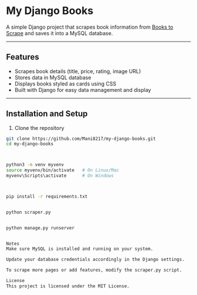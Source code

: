 # My Django Books

A simple Django project that scrapes book information from [Books to Scrape](http://books.toscrape.com) and saves it into a MySQL database.

---

## Features

- Scrapes book details (title, price, rating, image URL)
- Stores data in MySQL database
- Displays books styled as cards using CSS
- Built with Django for easy data management and display

---

## Installation and Setup

1. Clone the repository

```bash
git clone https://github.com/Mani8217/my-django-books.git
cd my-django-books



python3 -m venv myvenv
source myvenv/bin/activate   # On Linux/Mac
myvenv\Scripts\activate      # On Windows



pip install -r requirements.txt


python scraper.py


python manage.py runserver


Notes
Make sure MySQL is installed and running on your system.

Update your database credentials accordingly in the Django settings.

To scrape more pages or add features, modify the scraper.py script.

License
This project is licensed under the MIT License.
